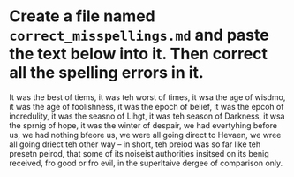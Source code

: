 # Create a file named `correct_misspellings.md` and paste the text below into it. Then correct all the spelling errors in it.
It was the best of tiems, it was teh worst of times, it wsa the age of wisdmo, it was the age of foolishness, it was the epoch of belief, it was the epcoh of incredulity, it was the seasno of Lihgt, it was teh season of Darkness, it wsa the sprnig of hope, it was the winter of despair, we had evertyhing before us, we had nothing bfeore us, we were all going direct to Hevaen, we wree all going driect teh other way – in short, teh preiod was so far like teh presetn peirod, that some of its noiseist authorities insitsed on its benig received, fro good or fro evil, in the superltaive dergee of comparison only.
